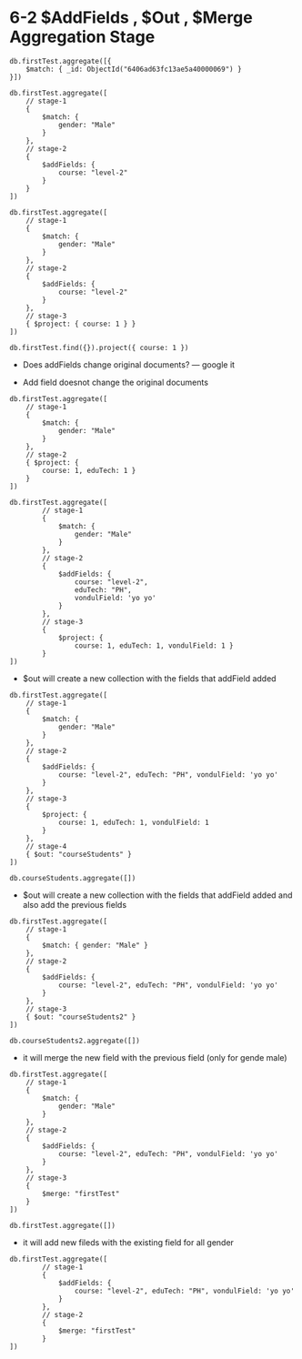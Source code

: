 # 6-2 $AddFields , $Out , $Merge Aggregation Stage

```
db.firstTest.aggregate([{
    $match: { _id: ObjectId("6406ad63fc13ae5a40000069") }
}])
```

```
db.firstTest.aggregate([
    // stage-1
    {
        $match: {
            gender: "Male"
        }
    },
    // stage-2
    {
        $addFields: {
            course: "level-2"
        }
    }
])
```

```
db.firstTest.aggregate([
    // stage-1
    {
        $match: {
            gender: "Male"
        }
    },
    // stage-2
    {
        $addFields: {
            course: "level-2"
        }
    },
    // stage-3
    { $project: { course: 1 } }
])
```

```
db.firstTest.find({}).project({ course: 1 })
```

- Does addFields change original documents? — google it

- Add field doesnot change the original documents

```
db.firstTest.aggregate([
    // stage-1
    {
        $match: {
            gender: "Male"
        }
    },
    // stage-2
    { $project: {
        course: 1, eduTech: 1 }
    }
])
```

```
db.firstTest.aggregate([
        // stage-1
        {
            $match: {
                gender: "Male"
            }
        },
        // stage-2
        {
            $addFields: {
                course: "level-2",
                eduTech: "PH",
                vondulField: 'yo yo'
            }
        },
        // stage-3
        {
            $project: {
                course: 1, eduTech: 1, vondulField: 1 }
        }
])
```

- $out will create a new collection with the fields that addField added

```
db.firstTest.aggregate([
    // stage-1
    {
        $match: {
            gender: "Male"
        }
    },
    // stage-2
    {
        $addFields: {
            course: "level-2", eduTech: "PH", vondulField: 'yo yo'
        }
    },
    // stage-3
    {
        $project: {
            course: 1, eduTech: 1, vondulField: 1
        }
    },
    // stage-4
    { $out: "courseStudents" }
])
```

```
db.courseStudents.aggregate([])
```

- $out will create a new collection with the fields that addField added and also add the previous fields

```
db.firstTest.aggregate([
    // stage-1
    {
        $match: { gender: "Male" }
    },
    // stage-2
    {
        $addFields: {
            course: "level-2", eduTech: "PH", vondulField: 'yo yo'
        }
    },
    // stage-3
    { $out: "courseStudents2" }
])
```

```
db.courseStudents2.aggregate([])
```

- it will merge the new field with the previous field (only for gende male)

```
db.firstTest.aggregate([
    // stage-1
    {
        $match: {
            gender: "Male"
        }
    },
    // stage-2
    {
        $addFields: {
            course: "level-2", eduTech: "PH", vondulField: 'yo yo'
        }
    },
    // stage-3
    {
        $merge: "firstTest"
    }
])
```

```
db.firstTest.aggregate([])
```

- it will add new fileds with the existing field for all gender

```
db.firstTest.aggregate([
        // stage-1
        {
            $addFields: {
                course: "level-2", eduTech: "PH", vondulField: 'yo yo'
            }
        },
        // stage-2
        {
            $merge: "firstTest"
        }
])
```

